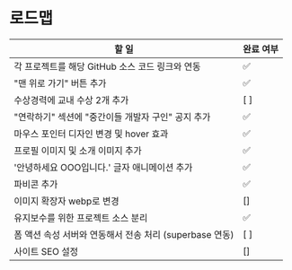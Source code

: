# 로드맵

| 할 일                                                   | 완료 여부 |
| ------------------------------------------------------- | --------- |
| 각 프로젝트를 해당 GitHub 소스 코드 링크와 연동         | ✅        |
| "맨 위로 가기" 버튼 추가                                | ✅        |
| 수상경력에 교내 수상 2개 추가                           | [ ]       |
| "연락하기" 섹션에 "중간이들 개발자 구인" 공지 추가      | ✅        |
| 마우스 포인터 디자인 변경 및 hover 효과                 | ✅        |
| 프로필 이미지 및 소개 이미지 추가                       | ✅        |
| '안녕하세요 OOO입니다.' 글자 애니메이션 추가            | ✅        |
| 파비콘 추가                                             | ✅        |
| 이미지 확장자 webp로 변경                               | []        |
| 유지보수를 위한 프로젝트 소스 분리                      | ✅        |
| 폼 액션 속성 서버와 연동해서 전송 처리 (superbase 연동) | [ ]       |
| 사이트 SEO 설정                                         | []        |
